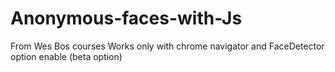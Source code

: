 # Anonymous-faces-with-Js
From Wes Bos courses
Works only with chrome navigator and FaceDetector option enable (beta option)
